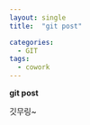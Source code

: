 ```yaml
---
layout: single
title:  "git post"

categories:
  - GIT
tags:
  - cowork
---
```



**git post**

깃무링~
